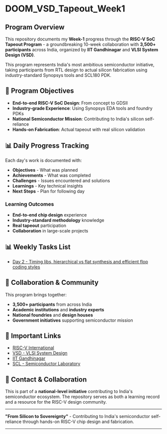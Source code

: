 # DOOM_VSD_Tapeout_Week1

## Program Overview
This repository documents my **Week-1** progress through the **RISC-V SoC Tapeout Program** - a groundbreaking 10-week collaboration with **3,500+ participants** across India, organized by **IIT Gandhinagar** and **VLSI System Design (VSD)**.

This program represents India's most ambitious semiconductor initiative, taking participants from RTL design to actual silicon fabrication using industry-standard Synopsys tools and SCL180 PDK.

## 🎯 Program Objectives
- **End-to-end RISC-V SoC Design**: From concept to GDSII
- **Industry-grade Experience**: Using Synopsys EDA tools and foundry PDKs
- **National Semiconductor Mission**: Contributing to India's silicon self-reliance
- **Hands-on Fabrication**: Actual tapeout with real silicon validation



## 📊 Daily Progress Tracking

Each day's work is documented with:
- **Objectives** - What was planned
- **Achievements** - What was completed
- **Challenges** - Issues encountered and solutions
- **Learnings** - Key technical insights
- **Next Steps** - Plan for following day

### **Learning Outcomes**
- **End-to-end chip design** experience
- **Industry-standard methodology** knowledge
- **Real tapeout** participation
- **Collaboration** in large-scale projects

## 📊 Weekly Tasks List 
- [Day 2 - Timing libs, hierarchical vs flat synthesis and efficient flop coding styles](DAY%202/Day_2_Progress.md)



## 🤝 Collaboration & Community

This program brings together:
- **3,500+ participants** from across India
- **Academic institutions** and **industry experts**
- **National foundries** and **design houses**
- **Government initiatives** supporting semiconductor mission

## 🔗 Important Links

- [RISC-V International](https://riscv.org/)
- [VSD - VLSI System Design](https://www.vlsisystemdesign.com/)
- [IIT Gandhinagar](https://iitgn.ac.in/)
- [SCL - Semiconductor Laboratory](https://www.scl.gov.in/)

## 📧 Contact & Collaboration

This is part of a **national-level initiative** contributing to India's semiconductor ecosystem. The repository serves as both a learning record and a resource for the RISC-V design community.

---

**"From Silicon to Sovereignty"** - Contributing to India's semiconductor self-reliance through hands-on RISC-V chip design and fabrication.

---
